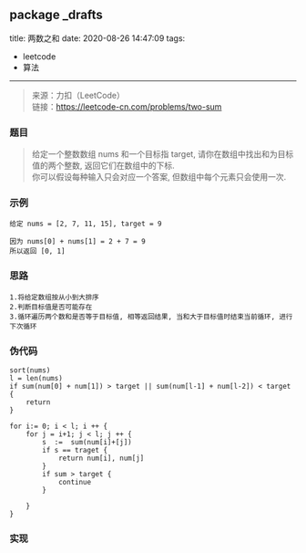 package _drafts
---
title: 两数之和
date: 2020-08-26 14:47:09
tags: 
- leetcode
- 算法
---

>来源：力扣（LeetCode）    
>链接：https://leetcode-cn.com/problems/two-sum

### 题目
>给定一个整数数组 nums 和一个目标指 target, 请你在数组中找出和为目标值的两个整数, 返回它们在数组中的下标.      
>你可以假设每种输入只会对应一个答案, 但数组中每个元素只会使用一次.

### 示例
```
给定 nums = [2, 7, 11, 15], target = 9 

因为 nums[0] + nums[1] = 2 + 7 = 9
所以返回 [0, 1]

```

### 思路
```
1.将给定数组按从小到大排序
2.判断目标值是否可能存在
3.循环遍历两个数和是否等于目标值, 相等返回结果, 当和大于目标值时结束当前循环, 进行下次循环
```

### 伪代码
```
sort(nums)
l = len(nums)
if sum(num[0] + num[1]) > target || sum(num[l-1] + num[l-2]) < target {
    return
}

for i:= 0; i < l; i ++ {
    for j = i+1; j < l; j ++ {
        s  :=  sum(num[i]+[j])
        if s == traget {  
            return num[i], num[j]
        }
        if sum > target {   
            continue
        }

    }
}

```

### 实现
```

```